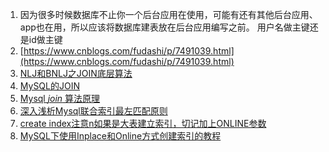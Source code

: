 1. 因为很多时候数据库不止你一个后台应用在使用，可能有还有其他后台应用、app也在用，所以应该将数据库建表放在后台应用编写之前。
用户名做主键还是id做主键
2. [https://www.cnblogs.com/fudashi/p/7491039.html](https://www.cnblogs.com/fudashi/p/7491039.html)
3. [NLJ和BNLJ之JOIN底层算法](https://blog.csdn.net/qq_40795214/article/details/81838995)
4. [MySQL的JOIN](https://www.cnblogs.com/fudashi/p/7491039.html)
5. [Mysql  _join_  算法原理](https://zhuanlan.zhihu.com/p/54275505)
6. [深入浅析Mysql联合索引最左匹配原则](https://www.jianshu.com/p/933a6f1aa4f8)
7. [create index注意n如果是大表建立索引，切记加上ONLINE参数](https://wmcxy.iteye.com/blog/891224)
8. [MySQL下使用Inplace和Online方式创建索引的教程](https://www.jb51.net/article/75217.htm)
<!--stackedit_data:
eyJoaXN0b3J5IjpbLTE5NTE0Nzg4MDksMjQxNDg4NDIxLC0xNz
A4MzA0OTgyXX0=
-->